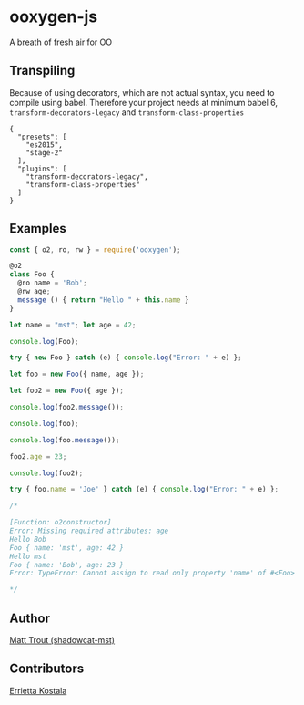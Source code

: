 # ooxygen-js

A breath of fresh air for OO

## Transpiling

Because of using decorators, which are not actual syntax, you need to compile using babel. Therefore your project needs at minimum babel 6, `transform-decorators-legacy` and `transform-class-properties`


```
{
  "presets": [
    "es2015",
    "stage-2"
  ],
  "plugins": [
    "transform-decorators-legacy",
    "transform-class-properties"
  ]
}
```

## Examples

```javascript
const { o2, ro, rw } = require('ooxygen');

@o2
class Foo {
  @ro name = 'Bob';
  @rw age;
  message () { return "Hello " + this.name }
}

let name = "mst"; let age = 42;

console.log(Foo);

try { new Foo } catch (e) { console.log("Error: " + e) };

let foo = new Foo({ name, age });

let foo2 = new Foo({ age });

console.log(foo2.message());

console.log(foo);

console.log(foo.message());

foo2.age = 23;

console.log(foo2);

try { foo.name = 'Joe' } catch (e) { console.log("Error: " + e) };

/*

[Function: o2constructor]
Error: Missing required attributes: age
Hello Bob
Foo { name: 'mst', age: 42 }
Hello mst
Foo { name: 'Bob', age: 23 }
Error: TypeError: Cannot assign to read only property 'name' of #<Foo>

*/
```

## Author

[Matt Trout (shadowcat-mst)](https://github.com/shadowcat-mst)

## Contributors

[Errietta Kostala](https://github.com/errietta)
